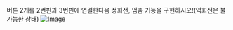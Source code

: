 버튼 2개를 2번핀과 3번핀에 연결한다음 정회전, 멈춤 기능을 구현하시오!(역회전은 불가능한 상태)
![Image](https://github.com/user-attachments/assets/530e3ecc-df5c-48e8-8944-d7fde65c2ce5)
